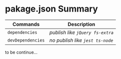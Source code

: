 # pakage.json Summary

Commands | Description
--- | --- |
   `dependencies` | *publish like `jQuery fs-extra`*
   `devDependencies` | *no publish like `jest ts-node`*

to be continue...
